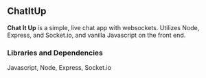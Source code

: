 


## ChatItUp

**Chat It Up** is a simple, live chat app with websockets. Utilizes Node, Express, and Socket.io, and vanilla Javascript on the front end.


### Libraries and Dependencies
Javascript, Node, Express, Socket.io 

<br>

